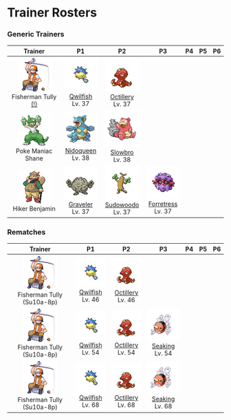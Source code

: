 # Trainer Rosters

### Generic Trainers

| Trainer | P1 | P2 | P3 | P4 | P5 | P6 |
|:-------:|:--:|:--:|:--:|:--:|:--:|:--:|
| ![Fisherman Tully [(!)](#rematches)](../../assets/trainers/fisherman.png "Fisherman Tully [(!)](#rematches)")<br>Fisherman Tully [(!)](#rematches) | ![Qwilfish](../../assets/sprites/qwilfish/front.gif "Qwilfish")<br>[Qwilfish](../../pokemon/qwilfish.md/)<br>Lv. 37 | ![Octillery](../../assets/sprites/octillery/front.gif "Octillery")<br>[Octillery](../../pokemon/octillery.md/)<br>Lv. 37 |
| ![Poke Maniac Shane](../../assets/trainers/poke_maniac.png "Poke Maniac Shane")<br>Poke Maniac Shane | ![Nidoqueen](../../assets/sprites/nidoqueen/front.gif "Nidoqueen")<br>[Nidoqueen](../../pokemon/nidoqueen.md/)<br>Lv. 38 | ![Slowbro](../../assets/sprites/slowbro/front.gif "Slowbro")<br>[Slowbro](../../pokemon/slowbro.md/)<br>Lv. 38 |
| ![Hiker Benjamin](../../assets/trainers/hiker.png "Hiker Benjamin")<br>Hiker Benjamin | ![Graveler](../../assets/sprites/graveler/front.gif "Graveler")<br>[Graveler](../../pokemon/graveler.md/)<br>Lv. 37 | ![Sudowoodo](../../assets/sprites/sudowoodo/front.gif "Sudowoodo")<br>[Sudowoodo](../../pokemon/sudowoodo.md/)<br>Lv. 37 | ![Forretress](../../assets/sprites/forretress/front.gif "Forretress")<br>[Forretress](../../pokemon/forretress.md/)<br>Lv. 37 |


### Rematches

| Trainer | P1 | P2 | P3 | P4 | P5 | P6 |
|:-------:|:--:|:--:|:--:|:--:|:--:|:--:|
| ![Fisherman Tully (Su10a-8p)](../../assets/trainers/fisherman.png "Fisherman Tully (Su10a-8p)")<br>Fisherman Tully (Su10a-8p) | ![Qwilfish](../../assets/sprites/qwilfish/front.gif "Qwilfish")<br>[Qwilfish](../../pokemon/qwilfish.md/)<br>Lv. 46 | ![Octillery](../../assets/sprites/octillery/front.gif "Octillery")<br>[Octillery](../../pokemon/octillery.md/)<br>Lv. 46 |
| ![Fisherman Tully (Su10a-8p)](../../assets/trainers/fisherman.png "Fisherman Tully (Su10a-8p)")<br>Fisherman Tully (Su10a-8p) | ![Qwilfish](../../assets/sprites/qwilfish/front.gif "Qwilfish")<br>[Qwilfish](../../pokemon/qwilfish.md/)<br>Lv. 54 | ![Octillery](../../assets/sprites/octillery/front.gif "Octillery")<br>[Octillery](../../pokemon/octillery.md/)<br>Lv. 54 | ![Seaking](../../assets/sprites/seaking/front.gif "Seaking")<br>[Seaking](../../pokemon/seaking.md/)<br>Lv. 54 |
| ![Fisherman Tully (Su10a-8p)](../../assets/trainers/fisherman.png "Fisherman Tully (Su10a-8p)")<br>Fisherman Tully (Su10a-8p) | ![Qwilfish](../../assets/sprites/qwilfish/front.gif "Qwilfish")<br>[Qwilfish](../../pokemon/qwilfish.md/)<br>Lv. 68 | ![Octillery](../../assets/sprites/octillery/front.gif "Octillery")<br>[Octillery](../../pokemon/octillery.md/)<br>Lv. 68 | ![Seaking](../../assets/sprites/seaking/front.gif "Seaking")<br>[Seaking](../../pokemon/seaking.md/)<br>Lv. 68 |

